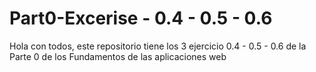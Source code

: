 # Part0-Excerise - 0.4 - 0.5 - 0.6
Hola con todos, este repositorio tiene los 3 ejercicio 0.4 - 0.5 - 0.6 de la Parte 0 de los Fundamentos de las aplicaciones web
